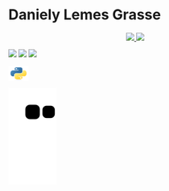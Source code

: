 # Daniely Lemes Grasse 


<div align="center">
  <a href="https://github.com/danydanydany13">
  <img height="180em" src="https://github-readme-stats.vercel.app/api?username=danydanydany13&show_icons=true&theme=dracula&include_all_commits=true&count_private=true"/>
  <img height="180em" src="https://github-readme-stats.vercel.app/api/top-langs/?username=danydanydany13&layout=compact&langs_count=7&theme=dracula"/>
</div>
 
<a href="https://www.instagram.com/danielylemesg/i" target="_blank"><img src="https://img.shields.io/badge/Instagram-E4405F?style=for-the-badge&logo=instagram&logoColor=white" target="_blank"></a>
  <a href="https://twitter.com/DanielyLGrasse" target="_blank"><img src="https://img.shields.io/badge/Twitter-1DA1F2?style=for-the-badge&logo=twitter&logoColor=white" target="_blank"></a>
  <a href="https://open.spotify.com/user/31hz2xw7t2baeyda35a7nmi55fra" target="_blank"><img src="https://img.shields.io/badge/Spotify-1ED760?&style=for-the-badge&logo=spotify&logoColor=white" target="_blank"></a>
  
  <div>
<img align="center" alt="Rafa-Python" height="30" width="40" src="https://raw.githubusercontent.com/devicons/devicon/master/icons/python/python-original.svg">
</div>
  
 ![Snake animation](https://github.com/rafaballerini/rafaballerini/blob/output/github-contribution-grid-snake.svg)
 
</div>
